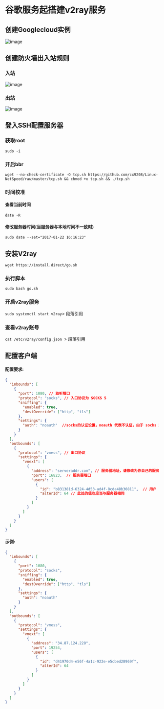 # 谷歌服务起搭建v2ray服务
## 创建Googlecloud实例
![image](https://github.com/HenryDLC/note/blob/master/linux/image/WechatIMG3.png)
## 创建防火墙出入站规则
### 入站
![image](https://github.com/HenryDLC/note/blob/master/linux/image/WechatIMG4.png)
### 出站
![image](https://github.com/HenryDLC/note/blob/master/linux/image/WechatIMG5.png)
## 登入SSH配置服务器
### 获取root
`sudo -i`
### 开启bbr
`wget --no-check-certificate -O tcp.sh https://github.com/cx9208/Linux-NetSpeed/raw/master/tcp.sh && chmod +x tcp.sh && ./tcp.sh`
### 时间校准
#### 查看当前时间
`date -R`
#### 修改服务器时间(当服务器与本地时间不一致时)
`sudo date --set="2017-01-22 16:16:23"`
## 安装V2ray
`wget https://install.direct/go.sh`
### 执行脚本
`sudo bash go.sh`
### 开启v2ray服务
`sudo systemctl start v2ray`> 段落引用
### 查看v2ray账号
`cat /etc/v2ray/config.json `> 段落引用

## 配置客户端
#### 配置要求:
```json
{
  "inbounds": [
    {
      "port": 1080, // 监听端口
      "protocol": "socks", // 入口协议为 SOCKS 5
      "sniffing": {
        "enabled": true,
        "destOverride": ["http", "tls"]
      },
      "settings": {
        "auth": "noauth"  //socks的认证设置，noauth 代表不认证，由于 socks 通常在客户端使用，所以这里不认证
      }
    }
  ],
  "outbounds": [
    {
      "protocol": "vmess", // 出口协议
      "settings": {
        "vnext": [
          {
            "address": "serveraddr.com", // 服务器地址，请修改为你自己的服务器 IP 或域名
            "port": 16823,  // 服务器端口
            "users": [
              {
                "id": "b831381d-6324-4d53-ad4f-8cda48b30811",  // 用户 ID，必须与服务器端配置相同
                "alterId": 64 // 此处的值也应当与服务器相同
              }
            ]
          }
        ]
      }
    }
  ]
}
```
#### 示例:
```json
{
  "inbounds": [
    {
      "port": 1080, 
      "protocol": "socks", 
      "sniffing": {
        "enabled": true,
        "destOverride": ["http", "tls"]
      },
      "settings": {
        "auth": "noauth"
      }
    }
  ],
  "outbounds": [
    {
      "protocol": "vmess", 
      "settings": {
        "vnext": [
          {
            "address": "34.87.124.228", 
            "port": 19254, 
            "users": [
              {
                "id": "d41970d4-e56f-4a1c-922e-e5cbed28969f", 
                "alterId": 64
              }
            ]
          }
        ]
      }
    }
  ]
}
```

